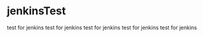 # jenkinsTest
test for jenkins
test for jenkins
test for jenkins
test for jenkins
test for jenkins

